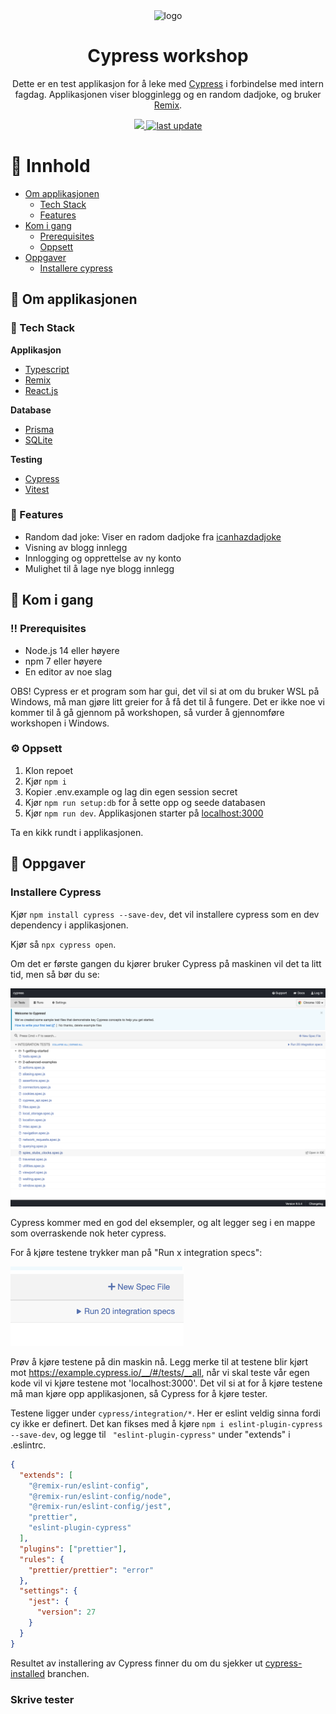 <div align="center">
  <img src="https://user-images.githubusercontent.com/1500684/157764454-48ac8c71-a2a9-4b5e-b19c-edef8b8953d6.svg" alt="logo" width="200" height="auto" />
  <h1>Cypress workshop</h1>
    <p>Dette er en test applikasjon for å leke med <a href="https://www.cypress.io/">Cypress</a> i forbindelse med intern fagdag. Applikasjonen viser blogginlegg og en random dadjoke, og bruker <a href="https://www.remix.run/">Remix</a>.
    </p>

  <a href="https://github.com/GryNagel/cypress-workshop">
    <img src="https://img.shields.io/static/v1?label=GryNagel&message=cypress-workshop&color=blue&logo=github" />
  </a>
  <a href="">
    <img src="https://img.shields.io/github/last-commit/GryNagel/cypress-workshop" alt="last update" />
  </a>
   
</div>

# :notebook_with_decorative_cover: Innhold
- [Om applikasjonen](#star2-om-applikasjonen)
  * [Tech Stack](#space_invader-tech-stack)
  * [Features](#dart-features)
- [Kom i gang](#toolbox-kom-i-gang)
  * [Prerequisites](#bangbang-prerequisites)
  * [Oppsett](#gear-oppsett)
- [Oppgaver](#book-oppgaver)
  * [Installere cypress](#installere-cypress)

## :star2: Om applikasjonen

### :space_invader: Tech Stack
<b>Applikasjon</b>
  <ul>
    <li><a href="https://www.typescriptlang.org/">Typescript</a></li>
    <li><a href="https://remix.run/">Remix</a></li>
    <li><a href="https://reactjs.org/">React.js</a></li>
  </ul>

<b>Database</b>
  <ul>
    <li><a href="https://www.prisma.io/">Prisma</a></li>
    <li><a href="https://www.sqlite.org/">SQLite</a></li>
  </ul>

<b>Testing</b>
  <ul>
    <li><a href="https://www.cypress.io/">Cypress</a></li>
    <li><a href="https://vitest.dev/">Vitest</a></li>
  </ul>

### :dart: Features
- Random dad joke: Viser en radom dadjoke fra [icanhazdadjoke](https://icanhazdadjoke.com/api)
- Visning av blogg innlegg
- Innlogging og opprettelse av ny konto
- Mulighet til å lage nye blogg innlegg

## 	:toolbox: Kom i gang

### :bangbang: Prerequisites 
- Node.js 14 eller høyere
- npm 7 eller høyere
- En editor av noe slag

OBS! Cypress er et program som har gui, det vil si at om du bruker WSL på Windows, må man gjøre litt greier for å få det til å fungere. Det er ikke noe vi kommer til å gå gjennom på workshopen, så vurder å gjennomføre workshopen i Windows. 

### :gear: Oppsett
1. Klon repoet
2. Kjør `npm i`
3. Kopier .env.example og lag din egen session secret
4. Kjør `npm run setup:db` for å sette opp og seede databasen
5. Kjør `npm run dev`. Applikasjonen starter på [localhost:3000](http://localhost:3000/)

Ta en kikk rundt i applikasjonen. 

## :book: Oppgaver

### Installere Cypress
Kjør `npm install cypress --save-dev`, det vil installere cypress som en dev dependency i applikasjonen. 

Kjør så `npx cypress open`. 

Om det er første gangen du kjører bruker Cypress på maskinen vil det ta litt tid, men så bør du se: 

![Cypress](/screenshots/cypress.png)

Cypress kommer med en god del eksempler, og alt legger seg i en mappe som overraskende nok heter cypress. 

For å kjøre testene trykker man på "Run x integration specs":

![Run tests](/screenshots/run-tests.png)

Prøv å kjøre testene på din maskin nå. Legg merke til at testene blir kjørt mot https://example.cypress.io/__/#/tests/__all, når vi skal teste vår egen kode vil vi kjøre testene mot 'localhost:3000'. Det vil si at for å kjøre testene må man kjøre opp applikasjonen, så Cypress for å kjøre tester. 

Testene ligger under `cypress/integration/*`. Her er eslint veldig sinna fordi cy ikke er definert. Det kan fikses med å kjøre `npm i eslint-plugin-cypress --save-dev`, og legge til ` "eslint-plugin-cypress"` under "extends" i .eslintrc. 

```json
{
  "extends": [
    "@remix-run/eslint-config",
    "@remix-run/eslint-config/node",
    "@remix-run/eslint-config/jest",
    "prettier",
    "eslint-plugin-cypress"
  ],
  "plugins": ["prettier"],
  "rules": {
    "prettier/prettier": "error"
  },
  "settings": {
    "jest": {
      "version": 27
    }
  }
}
```

Resultet av installering av Cypress finner du om du sjekker ut [cypress-installed](https://github.com/GryNagel/cypress-workshop/tree/cypress-installed) branchen. 

### Skrive tester
